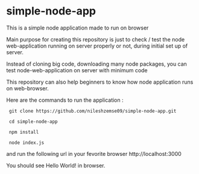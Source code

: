 # simple-node-app

This is a simple node application made to run on browser

Main purpose for creating this repository is just to check / test the node web-application
running on server properly or not, during initial set up of server. 

Instead of cloning big code, downloading many node packages, you can test node-web-application on server with minimum code

This repository can also help beginners to know how node application runs on web-browser.

Here are the commands to run the application :
```linux
 git clone https://github.com/nileshzemse09/simple-node-app.git 
 
 cd simple-node-app
 
 npm install
 
 node index.js
``` 

and run the following url in your fevorite browser
http://localhost:3000

You should see Hello World! in browser.
